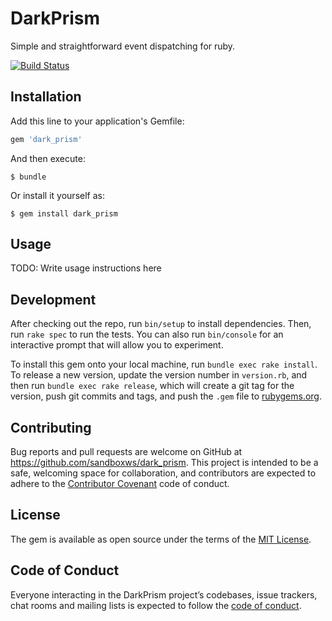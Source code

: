 # DarkPrism

Simple and straightforward event dispatching for ruby.

[![Build Status](https://travis-ci.com/sandboxws/dark_prism.svg?branch=master)](https://travis-ci.com/sandboxws/dark_prism)

## Installation

Add this line to your application's Gemfile:

```ruby
gem 'dark_prism'
```

And then execute:

    $ bundle

Or install it yourself as:

    $ gem install dark_prism

## Usage

TODO: Write usage instructions here

## Development

After checking out the repo, run `bin/setup` to install dependencies. Then, run `rake spec` to run the tests. You can also run `bin/console` for an interactive prompt that will allow you to experiment.

To install this gem onto your local machine, run `bundle exec rake install`. To release a new version, update the version number in `version.rb`, and then run `bundle exec rake release`, which will create a git tag for the version, push git commits and tags, and push the `.gem` file to [rubygems.org](https://rubygems.org).

## Contributing

Bug reports and pull requests are welcome on GitHub at https://github.com/sandboxws/dark_prism. This project is intended to be a safe, welcoming space for collaboration, and contributors are expected to adhere to the [Contributor Covenant](http://contributor-covenant.org) code of conduct.

## License

The gem is available as open source under the terms of the [MIT License](https://opensource.org/licenses/MIT).

## Code of Conduct

Everyone interacting in the DarkPrism project’s codebases, issue trackers, chat rooms and mailing lists is expected to follow the [code of conduct](https://github.com/sandboxws/dark_prism/blob/master/CODE_OF_CONDUCT.md).

